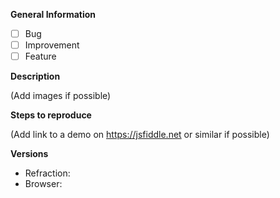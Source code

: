 **General Information**

- [ ] Bug
- [ ] Improvement
- [ ] Feature

**Description**

(Add images if possible)

**Steps to reproduce**

(Add link to a demo on https://jsfiddle.net or similar if possible)

**Versions**

- Refraction:
- Browser:
